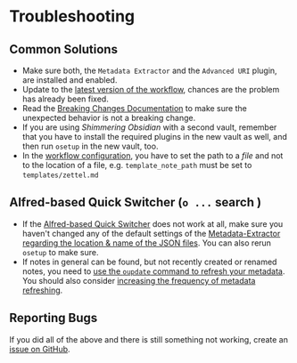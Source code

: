 # Troubleshooting

## Common Solutions
- Make sure both, the `Metadata Extractor` and the `Advanced URI` plugin, are installed and enabled.
- Update to the [latest version of the workflow](https://github.com/chrisgrieser/shimmering-obsidian/releases/latest), chances are the problem has already been fixed.
- Read the [Breaking Changes Documentation](Breaking%20Changes.md) to make sure the unexpected behavior is not a breaking change.
- If you are using *Shimmering Obsidian* with a second vault, remember that you have to install the required plugins in the new vault as well, and then run `osetup` in the new vault, too.
- In the [workflow configuration](#Workflow%20COnfiguration), you have to set the path to a *file* and not to the location of a file, e.g. `template_note_path` must be set to `templates/zettel.md`

## Alfred-based Quick Switcher (`o ...` search )
- If the [Alfred-based Quick Switcher](Alfred-based%20Quick%20Switcher.md)  does not work at all, make sure you haven't changed any of the default settings of the [Metadata-Extractor regarding the location & name of the JSON files](Workflow%20Configuration.md#Metadata-Extractor-Configuration). You can also rerun `osetup` to make sure.
- If notes in general can be found, but not recently created or renamed notes, you need to [use the `oupdate` command to refresh your metadata](Utility%20Features.md#%E2%9C%B4%EF%B8%8F-update-plugins--metadata). You should also consider [increasing the frequency of metadata refreshing](Workflow%20Configuration.md#Metadata-Extractor-Configuration).

## Reporting Bugs
If you did all of the above and there is still something not working, create an [issue on GitHub](https://github.com/chrisgrieser/shimmering-obsidian/issues/new?assignees=&labels=bug&template=bug_report.yml&title=%5BBug%5D%3A+).
